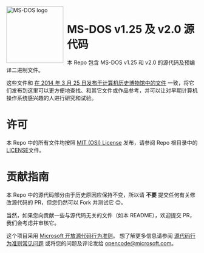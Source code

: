<img width="150" height="150" align="left" style="float: left; margin: 0 10px 0 0;" alt="MS-DOS logo" src="https://github.com/Microsoft/MS-DOS/blob/master/msdos-logo.png">   

# MS-DOS v1.25 及 v2.0 源代码
本 Repo 包含 MS-DOS v1.25 和 v2.0 的源代码及预编译二进制文件。

这些文件和 [在 2014 年 3 月 25 日发布于计算机历史博物馆中的文件](http://www.computerhistory.org/atchm/microsoft-ms-dos-early-source-code/) 一致，将它们发布到这里可以更方便地查找、和其它文件或作品参考，并可以让对早期计算机操作系统感兴趣的人进行研究和试验。

# 许可
本 Repo 中的所有文件均按照 [MIT (OSI) License]( https://en.wikipedia.org/wiki/MIT_License) 发布，请参阅 Repo 根目录中的 [LICENSE](https://github.com/Microsoft/MS-DOS/blob/master/LICENSE.md)文件。

# 贡献指南
本 Repo 中的源代码部分由于历史原因应保持不变，所以请 **不要** 提交任何有关修改源代码的 PR，但您仍然可以 Fork 并测试它 😊。

当然，如果您向贡献一些与源代码无关的文件（如本 README），欢迎提交 PR，我们会考虑并审核它。

这个项目采用 [Microsoft 开放源代码行为准则](https://opensource.microsoft.com/codeofconduct/)。 想了解更多信息请参阅 [源代码行为准则常见问题](https://opensource.microsoft.com/codeofconduct/faq/) 或将您的问题及评论发给 [opencode@microsoft.com](mailto:opencode@microsoft.com)。
